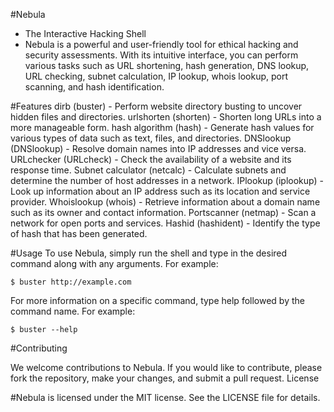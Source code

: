#Nebula 
  - The Interactive Hacking Shell
  - Nebula is a powerful and user-friendly tool for ethical hacking and security assessments. With its intuitive interface, you can perform various tasks such as URL shortening, hash generation, DNS lookup, URL checking, subnet calculation, IP lookup, whois lookup, port scanning, and hash identification.

#Features
    dirb (buster) - Perform website directory busting to uncover hidden files and directories.
    urlshorten (shorten) - Shorten long URLs into a more manageable form.
    hash algorithm (hash) - Generate hash values for various types of data such as text, files, and directories.
    DNSlookup (DNSlookup) - Resolve domain names into IP addresses and vice versa.
    URLchecker (URLcheck) - Check the availability of a website and its response time.
    Subnet calculator (netcalc) - Calculate subnets and determine the number of host addresses in a network.
    IPlookup (iplookup) - Look up information about an IP address such as its location and service provider.
    Whoislookup (whois) - Retrieve information about a domain name such as its owner and contact information.
    Portscanner (netmap) - Scan a network for open ports and services.
    Hashid (hashident) - Identify the type of hash that has been generated.

#Usage
  To use Nebula, simply run the shell and type in the desired command along with any arguments. For example:
  
    $ buster http://example.com
  
  For more information on a specific command, type help followed by the command name. For example:
    
    $ buster --help

#Contributing
 
 We welcome contributions to Nebula. If you would like to contribute, please fork the repository, make your changes, and submit a pull request.
License

#Nebula 
  is licensed under the MIT license. See the LICENSE file for details.

